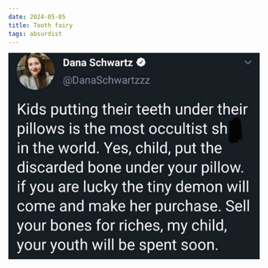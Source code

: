 ```yaml
---
date: 2024-05-05
title: Tooth fairy
tags: absurdist
---
```


![bonesyouth.png](https://raw.githubusercontent.com/muneer78/muneer78.github.io/master/images/bonesyouth.png)
